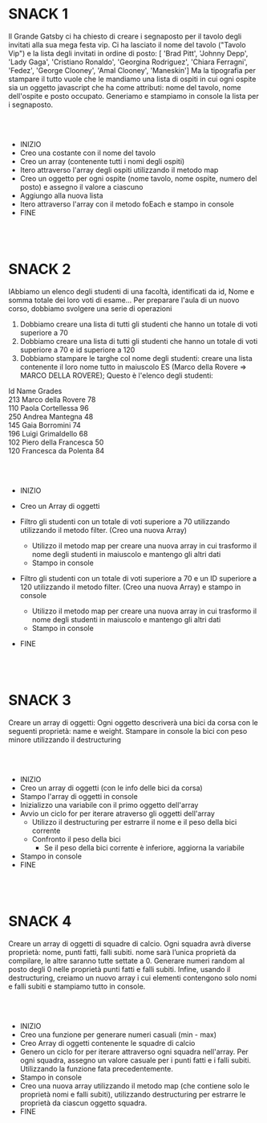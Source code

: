 # SNACK 1

Il Grande Gatsby ci ha chiesto di creare i segnaposto per il tavolo degli invitati alla sua mega festa vip. Ci ha lasciato il nome del tavolo ("Tavolo Vip") e la lista degli invitati in ordine di posto:
[ 'Brad Pitt', 'Johnny Depp', 'Lady Gaga', 'Cristiano Ronaldo', 'Georgina Rodriguez', 'Chiara Ferragni', 'Fedez', 'George Clooney', 'Amal Clooney', 'Maneskin']
Ma la tipografia per stampare il tutto vuole che le mandiamo una lista di ospiti in cui ogni ospite sia un oggetto javascript che ha come attributi: nome del tavolo, nome dell'ospite e posto occupato.
Generiamo e stampiamo in console la lista per i segnaposto.

<br>
<br>

- INIZIO
- Creo una costante con il nome del tavolo
- Creo un array (contenente tutti i nomi degli ospiti)
- Itero attraverso l'array degli ospiti utilizzando il metodo map
- Creo un oggetto per ogni ospite (nome tavolo, nome ospite, numero del posto) e assegno il valore a ciascuno
- Aggiungo alla nuova lista
- Itero attraverso l'array con il metodo foEach e stampo in console
- FINE

<br>
<br>

# SNACK 2

IAbbiamo un elenco degli studenti di una facoltà, identificati da id, Nome e somma totale dei loro voti di esame...
Per preparare l'aula di un nuovo corso, dobbiamo svolgere una serie di operazioni

1. Dobbiamo creare una lista di tutti gli studenti che hanno un totale di voti superiore a 70
2. Dobbiamo creare una lista di tutti gli studenti che hanno un totale di voti superiore a 70 e id superiore a 120
3. Dobbiamo stampare le targhe col nome degli studenti: creare una lista contenente il loro nome tutto in maiuscolo ES (Marco della Rovere => MARCO DELLA ROVERE);
   Questo è l'elenco degli studenti:

Id Name Grades <br>
213 Marco della Rovere 78 <br>
110 Paola Cortellessa 96 <br>
250 Andrea Mantegna 48 <br>
145 Gaia Borromini 74 <br>
196 Luigi Grimaldello 68 <br>
102 Piero della Francesca 50 <br>
120 Francesca da Polenta 84 <br>

<br>
<br>

- INIZIO
- Creo un Array di oggetti

- Filtro gli studenti con un totale di voti superiore a 70 utilizzando utilizzando il metodo filter. (Creo una nuova Array)

  - Utilizzo il metodo map per creare una nuova array in cui trasformo il nome degli studenti in maiuscolo e mantengo gli altri dati
  - Stampo in console

- Filtro gli studenti con un totale di voti superiore a 70 e un ID superiore a 120 utilizzando il metodo filter. (Creo una nuova Array) e stampo in console

  - Utilizzo il metodo map per creare una nuova array in cui trasformo il nome degli studenti in maiuscolo e mantengo gli altri dati
  - Stampo in console

- FINE

<br>
<br>

# SNACK 3

Creare un array di oggetti:
Ogni oggetto descriverà una bici da corsa con le seguenti proprietà: name e weight.
Stampare in console la bici con peso minore utilizzando il destructuring

<br>
<br>

- INIZIO
- Creo un array di oggetti (con le info delle bici da corsa)
- Stampo l'array di oggetti in console
- Inizializzo una variabile con il primo oggetto dell'array
- Avvio un ciclo for per iterare atraverso gli oggetti dell'array
  - Utilizzo il destructuring per estrarre il nome e il peso della bici corrente
  - Confronto il peso della bici
    - Se il peso della bici corrente è inferiore, aggiorna la variabile
- Stampo in console
- FINE

<br>
<br>

# SNACK 4

Creare un array di oggetti di squadre di calcio.
Ogni squadra avrà diverse proprietà: nome, punti fatti, falli subiti.
nome sarà l’unica proprietà da compilare, le altre saranno tutte settate a 0.
Generare numeri random al posto degli 0 nelle proprietà punti fatti e falli subiti.
Infine, usando il destructuring, creiamo un nuovo array i cui elementi contengono solo nomi e falli subiti e stampiamo tutto in console.

<br>
<br>

- INIZIO
- Creo una funzione per generare numeri casuali (min - max)
- Creo Array di oggetti contenente le squadre di calcio
- Genero un ciclo for per iterare attraverso ogni squadra nell'array. Per ogni squadra, assegno un valore casuale per i punti fatti e i falli subiti. Utilizzando la funzione fata precedentemente.
- Stampo in console
- Creo una nuova array utilizzando il metodo map (che contiene solo le proprietà nomi e falli subiti), utilizzando destructuring per estrarre le proprietà da ciascun oggetto squadra.
- FINE

